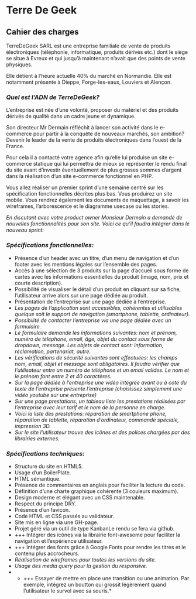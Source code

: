 # **Terre De Geek**

## **Cahier des charges**

TerreDeGeek SARL est une entreprise familiale de vente de produits électroniques (téléphonie, informatique, produits dérivés etc.) 
dont le siège se situe à Evreux et qui jusqu’à maintenant n’avait que des points de vente physiques.
 
Elle détient à l’heure actuelle 40% du marché en Normandie. Elle est notamment présente à Dieppe, Forge-les-eaux, Louviers et Alençon. 

### ***Quel est l’ADN de TerreDeGeek?*** 

L’entreprise est née d’une volonté, proposer du matériel et des produits dérivés de qualité dans un cadre jeune et dynamique.

Son directeur Mr Dermain réfléchit à lancer son activité dans le e-commerce pour partir à la conquête de nouveaux marchés, son ambition? 
Devenir le leader de la vente de produits électroniques dans l’ouest de la France.
 
Pour cela il a contacté votre agence afin qu’elle lui produise un site e-commerce statique qui lui permettra de mieux se représenter 
le rendu final du site avant d’investir éventuellement de plus grosses sommes d’argent dans la réalisation d’un site e-commerce fonctionnel en PHP.

Vous allez réaliser un premier sprint d’une semaine centré sur les spécification fonctionnelles décrites plus bas. Vous produirez un site mobile. 
Vous rendrez également les documents de maquettage, à savoir les wireframes, l’arborescence et le diagramme usecase ou les stories.

*En discutant avec votre product owner Monsieur Dermain a demandé de nouvelles fonctionnalités pour son site. Voici ce qu’il faudra intégrer dans le nouveau sprint:*

### ***Spécifications fonctionnelles:***
- Présence d’un header avec un titre, d’un menu de navigation et d’un footer avec les mentions légales sur l’ensemble des pages.
- Accès à une sélection de 3 produits sur la page d’accueil sous forme de cartes avec les informations essentielles du produit (image, nom, prix et courte description).
- Possibilité de visualiser le détail d’un produit en cliquant sur sa fiche, l’utilisateur arrive alors sur une page dédiée au produit.
- Présentation de l’entreprise sur une page dédiée à l’entreprise.
- *Les pages de l’application sont accessibles, cohérentes et utilisables quelque soit le support de navigation (smartphone, tablette, ordinateur).*
- *Possibilité de contacter l’entreprise via une page dédiée avec un formulaire.*
- *Le formulaire demande les informations suivantes: nom et prénom, numéro de téléphone, email, âge, objet du contact sous forme de dropdown, message.* 
*Les objets de contact sont: information, réclamation, partenariat, autre.*
- *Les vérifications de sécurité suivantes sont effectuées: les champs nom, email, objet et message sont obligatoires.* 
*Il faudra vérifier que l’utilisateur entre un numéro de téléphone et un email valides. Le nom et le prénom font entre 2 et 40 caractères.*
- *Sur la page dédiée à l’entreprise une vidéo intégrée avant ou à coté du texte de l’entreprise présente l’entreprise (choisissez simplement une vidéo youtube sur une entreprise)* 
- *Sur une page prestations, un tableau liste les prestations réalisées par l’entreprise avec leur tarif et le nom de la personne en charge.* 
- *Voici la liste des prestations: réparation de smartphone phone, réparation de tablette, réparation d’ordinateur, commande spéciale, impression 3D.*
- *Sur le site l’utilisateur trouve des icônes et des polices chargées par des librairies externes.*

### ***Spécifications techniques:***
- Structure du site en HTML5.
- Usage d’un BoilerPlate.
- HTML sémantique.
- Présence de commentaires en anglais pour faciliter la lecture du code.
- Définition d’une charte graphique cohérente (3 couleurs maximum).
- Design moderne et élégant avec un CSS maintenable.
- Respect du principe DRY.
- Présence d’un favicon.
- Code HTML et CSS passés au validateur.
- Site mis en ligne via une GH-page.
- Projet géré via un outil de type KanbanLe rendu se fera via github. 
- +++ Intégrer des icônes via la librairie font-awesome pour faciliter la navigation et l’expérience utilisateur.
- +++ Intégrer des fonts grâce à Google Fonts pour rendre les titres et le contenu plus accrocheurs.
- *Réalisation de wireframes pour toutes les versions du site.*
- *Usage des media query pour la gestion du responsive.*
- * +++ Essayer de mettre en place une transition ou une animation. Par exemple, intégrez un boutton qui grossit légèrement quand l’utilisateur le survol avec sa souris.*
